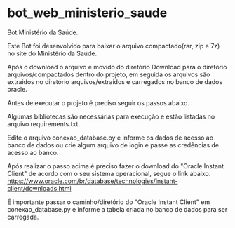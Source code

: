 # bot_web_ministerio_saude
Bot Ministério da Saúde.

Este Bot foi desenvolvido para baixar o arquivo compactado(rar, zip e 7z) no site do Ministério da Saúde. 

Após o download o arquivo é movido do diretório Download para o diretório arquivos/compactados dentro do projeto, em seguida os arquivos são extraidos no 
diretório arquivos/extraidos e carregados no banco de dados oracle.

Antes de executar o projeto é preciso seguir os passos abaixo.

Algumas bibliotecas são necessárias para execução e estão listadas no arquivo requirements.txt.

Edite o arquivo conexao_database.py e informe os dados de acesso ao banco de dados ou crie algum arquivo de login e passe as credências de acesso ao banco.

Após realizar o passo acima é preciso fazer o download do "Oracle Instant Client" de acordo com o seu sistema operacional, segue o link abaixo. 
https://www.oracle.com/br/database/technologies/instant-client/downloads.html

É importante passar o caminho/diretório do "Oracle Instant Client" em conexao_database.py e informe a tabela criada no banco de dados para ser carregada.
